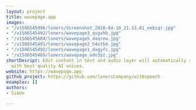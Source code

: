 ```yaml
---
layout: project
title: wavepage.app
images:
- "/v1586545996/loners/Screenshot_2020-04-10_21.13.01_nebiqr.jpg"
- "/v1586545492/loners/wavepage3_qvgxhb.jpg"
- "/v1586545684/loners/wavepage5_dxqrew.jpg"
- "/v1586545491/loners/wavepage2_h4xtkm.jpg"
- "/v1586545492/loners/wavepage1_dxgyfc.jpg"
- "/v1586545489/loners/wavepage_odn3yz.jpg"
shortDesript: Edit content in text and audio layer will automatically synchronize
  with best quality AI voices.
website: https://wavepage.app
github_project: https://github.com/lonersCompany/withspeech
examples: []
authors:
- Šimon

---
```

